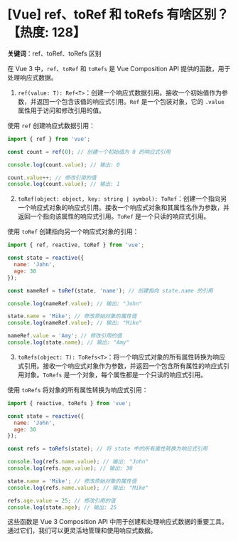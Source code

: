 # [Vue] ref、toRef 和 toRefs 有啥区别？【热度: 128】

**关键词**：ref、toRef、toRefs 区别

在 Vue 3 中，`ref`、`toRef` 和 `toRefs` 是 Vue Composition API 提供的函数，用于处理响应式数据。

1. `ref(value: T): Ref<T>`：创建一个响应式数据引用。接收一个初始值作为参数，并返回一个包含该值的响应式引用。`Ref` 是一个包装对象，它的 `.value` 属性用于访问和修改引用的值。

使用 `ref` 创建响应式数据引用：
```javascript
import { ref } from 'vue';

const count = ref(0); // 创建一个初始值为 0 的响应式引用

console.log(count.value); // 输出: 0

count.value++; // 修改引用的值
console.log(count.value); // 输出: 1
```

2. `toRef(object: object, key: string | symbol): ToRef`：创建一个指向另一个响应式对象的响应式引用。接收一个响应式对象和其属性名作为参数，并返回一个指向该属性的响应式引用。`ToRef` 是一个只读的响应式引用。

使用 `toRef` 创建指向另一个响应式对象的引用：
```javascript
import { ref, reactive, toRef } from 'vue';

const state = reactive({
  name: 'John',
  age: 30
});

const nameRef = toRef(state, 'name'); // 创建指向 state.name 的引用

console.log(nameRef.value); // 输出: "John"

state.name = 'Mike'; // 修改原始对象的属性值
console.log(nameRef.value); // 输出: "Mike"

nameRef.value = 'Amy'; // 修改引用的值
console.log(state.name); // 输出: "Amy"
```

3. `toRefs(object: T): ToRefs<T>`：将一个响应式对象的所有属性转换为响应式引用。接收一个响应式对象作为参数，并返回一个包含所有属性的响应式引用对象。`ToRefs` 是一个对象，每个属性都是一个只读的响应式引用。

使用 `toRefs` 将对象的所有属性转换为响应式引用：
```javascript
import { reactive, toRefs } from 'vue';

const state = reactive({
  name: 'John',
  age: 30
});

const refs = toRefs(state); // 将 state 中的所有属性转换为响应式引用

console.log(refs.name.value); // 输出: "John"
console.log(refs.age.value); // 输出: 30

state.name = 'Mike'; // 修改原始对象的属性值
console.log(refs.name.value); // 输出: "Mike"

refs.age.value = 25; // 修改引用的值
console.log(state.age); // 输出: 25
```

这些函数是 Vue 3 Composition API 中用于创建和处理响应式数据的重要工具。通过它们，我们可以更灵活地管理和使用响应式数据。